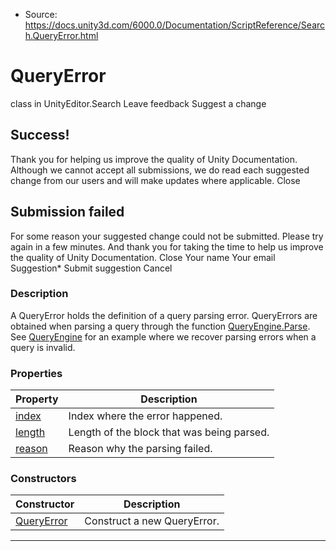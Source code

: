 * Source: https://docs.unity3d.com/6000.0/Documentation/ScriptReference/Search.QueryError.html

# QueryError
class in UnityEditor.Search
Leave feedback
Suggest a change
## Success!
Thank you for helping us improve the quality of Unity Documentation. Although we cannot accept all submissions, we do read each suggested change from our users and will make updates where applicable.
Close
## Submission failed
For some reason your suggested change could not be submitted. Please <a>try again</a> in a few minutes. And thank you for taking the time to help us improve the quality of Unity Documentation.
Close
Your name Your email Suggestion* Submit suggestion
Cancel
### Description
A QueryError holds the definition of a query parsing error.
QueryErrors are obtained when parsing a query through the function [QueryEngine.Parse](https://docs.unity3d.com/6000.0/Documentation/ScriptReference/Search.QueryEngine_1.Parse.html). See [QueryEngine](https://docs.unity3d.com/6000.0/Documentation/ScriptReference/Search.QueryEngine_1.html) for an example where we recover parsing errors when a query is invalid.
### Properties
Property | Description  
---|---  
[index](https://docs.unity3d.com/6000.0/Documentation/ScriptReference/Search.QueryError-index.html) | Index where the error happened.  
[length](https://docs.unity3d.com/6000.0/Documentation/ScriptReference/Search.QueryError-length.html) | Length of the block that was being parsed.  
[reason](https://docs.unity3d.com/6000.0/Documentation/ScriptReference/Search.QueryError-reason.html) | Reason why the parsing failed.  
### Constructors
Constructor | Description  
---|---  
[QueryError](https://docs.unity3d.com/6000.0/Documentation/ScriptReference/Search.QueryError-ctor.html) | Construct a new QueryError.  
* * *
